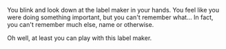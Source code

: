 

You blink and look down at the label maker in your hands. You feel like you were doing something important, but you can't remember what… In fact, you can't remember much else, name or otherwise.

Oh well, at least you can play with this label maker.

